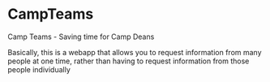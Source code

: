 CampTeams
=========
Camp Teams - Saving time for Camp Deans

Basically, this is a webapp that allows you to request information from many people at one time, rather than having to request information from those people individually
